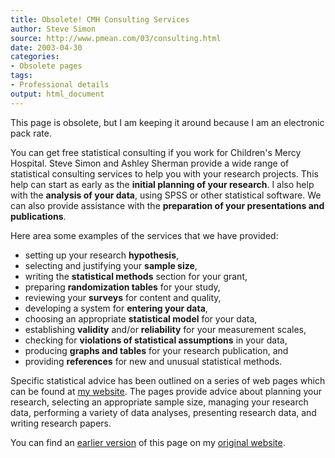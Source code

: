 ```yaml
---
title: Obsolete! CMH Consulting Services
author: Steve Simon
source: http://www.pmean.com/03/consulting.html
date: 2003-04-30
categories:
- Obsolete pages
tags:
- Professional details
output: html_document
---
```

This page is obsolete, but I am keeping it around because I am an electronic pack rate.

You can get free statistical consulting if you work for Children's Mercy Hospital. Steve Simon and Ashley Sherman provide a wide range of statistical consulting services to help you with your research projects. This help can start as early as the **initial planning of your research**. I also help with the **analysis of your data**, using SPSS or other statistical software. We can also provide assistance with the **preparation of your presentations and publications**.

Here area some examples of the services that we have provided:

- setting up your research **hypothesis**,
- selecting and justifying your **sample size**,
- writing the **statistical methods** section for your grant,
- preparing **randomization tables** for your study,
- reviewing your **surveys** for content and quality,
- developing a system for **entering your data**,
- choosing an appropriate **statistical model** for your data,
- establishing **validity** and/or **reliability** for your measurement scales,
- checking for **violations of statistical assumptions** in your data,
- producing **graphs and tables** for your research publication, and
- providing **references** for new and unusual statistical methods.

Specific statistical advice has been outlined on a series of web pages which can be found at [my website][sim2]. The pages provide advice about planning your research, selecting an appropriate sample size, managing your research data, performing a variety of data analyses, presenting research data, and writing research papers.

You can find an [earlier version][sim1] of this page on my [original website][sim2].

[sim1]: http://www.pmean.com/03/consulting.html
[sim2]: http://www.pmean.com/original_site.html
